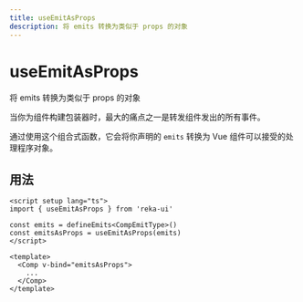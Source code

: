 ```yaml
---
title: useEmitAsProps
description: 将 emits 转换为类似于 props 的对象
---
```


# useEmitAsProps

<Description>
将 emits 转换为类似于 props 的对象
</Description>

当你为组件构建包装器时，最大的痛点之一是转发组件发出的所有事件。

通过使用这个组合式函数，它会将你声明的 `emits` 转换为 Vue 组件可以接受的处理程序对象。

## 用法

```vue
<script setup lang="ts">
import { useEmitAsProps } from 'reka-ui'

const emits = defineEmits<CompEmitType>()
const emitsAsProps = useEmitAsProps(emits)
</script>

<template>
  <Comp v-bind="emitsAsProps">
    ...
  </Comp>
</template>
```
